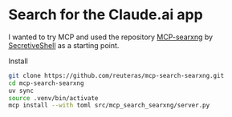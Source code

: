# Search for the Claude.ai app

I wanted to try MCP and used the repository [MCP-searxng](https://github.com/SecretiveShell/MCP-searxng) by [SecretiveShell](https://github.com/SecretiveShell) as a starting point.

Install

```bash
git clone https://github.com/reuteras/mcp-search-searxng.git
cd mcp-search-searxng
uv sync
source .venv/bin/activate
mcp install --with toml src/mcp_search_searxng/server.py
```
